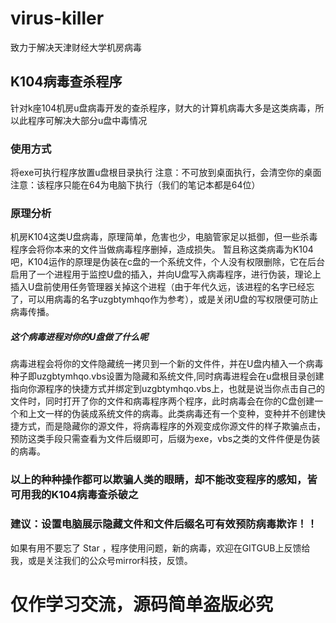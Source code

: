 # virus-killer
致力于解决天津财经大学机房病毒
## K104病毒查杀程序
针对k座104机房u盘病毒开发的查杀程序，财大的计算机病毒大多是这类病毒，所以此程序可解决大部分u盘中毒情况
### 使用方式
将exe可执行程序放置u盘根目录执行
注意：不可放到桌面执行，会清空你的桌面
注意：该程序只能在64为电脑下执行（我们的笔记本都是64位）
### 原理分析
机房K104这类U盘病毒，原理简单，危害也少，电脑管家足以抵御，但一些杀毒程序会将你本来的文件当做病毒程序删掉，造成损失。
暂且称这类病毒为K104吧，K104运作的原理是伪装在c盘的一个系统文件，个人没有权限删除，它在后台启用了一个进程用于监控U盘的插入，并向U盘写入病毒程序，进行伪装，理论上插入U盘前使用任务管理器关掉这个进程（由于年代久远，该进程的名字已经忘了，可以用病毒的名字uzgbtymhqo作为参考），或是关闭U盘的写权限便可防止病毒传播。
##### 这个病毒进程对你的U盘做了什么呢
病毒进程会将你的文件隐藏统一拷贝到一个新的文件件，并在U盘内植入一个病毒种子即uzgbtymhqo.vbs设置为隐藏和系统文件,同时病毒进程会在u盘根目录创建指向你源程序的快捷方式并绑定到uzgbtymhqo.vbs上，也就是说当你点击自己的文件时，同时打开了你的文件和病毒程序两个程序，此时病毒会在你的C盘创建一个和上文一样的伪装成系统文件的病毒。此类病毒还有一个变种，变种并不创建快捷方式，而是隐藏你的源文件，将病毒程序的外观变成你源文件的样子欺骗点击，预防这类手段只需查看为文件后缀即可，后缀为exe，vbs之类的文件件便是伪装的病毒。
### 以上的种种操作都可以欺骗人类的眼睛，却不能改变程序的感知，皆可用我的K104病毒查杀破之
### 建议：设置电脑展示隐藏文件和文件后缀名可有效预防病毒欺诈！！
如果有用不要忘了 Star ，程序使用问题，新的病毒，欢迎在GITGUB上反馈给我，或是关注我们的公众号mirror科技，反馈。
# 仅作学习交流，源码简单盗版必究

